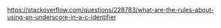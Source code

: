 <https://stackoverflow.com/questions/228783/what-are-the-rules-about-using-an-underscore-in-a-c-identifier>
